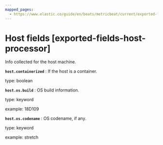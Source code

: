 ```yaml
---
mapped_pages:
  - https://www.elastic.co/guide/en/beats/metricbeat/current/exported-fields-host-processor.html
---
```


<!-- This file is generated! See scripts/generate_fields_docs.py -->

# Host fields [exported-fields-host-processor]

Info collected for the host machine.

**`host.containerized`**
:   If the host is a container.

type: boolean


**`host.os.build`**
:   OS build information.

type: keyword

example: 18D109


**`host.os.codename`**
:   OS codename, if any.

type: keyword

example: stretch


